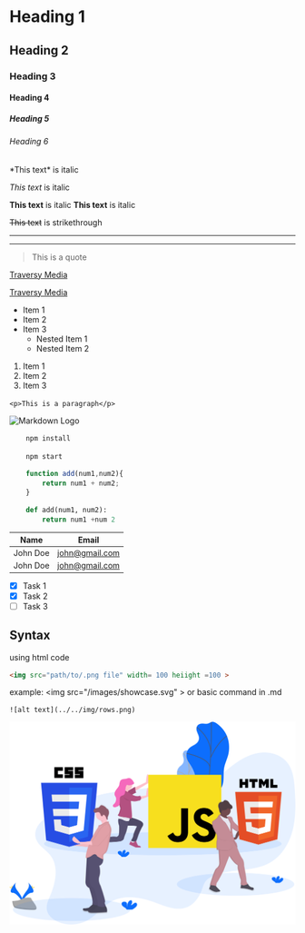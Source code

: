 <!-- Headings -->
# Heading 1
## Heading 2
### Heading 3
#### Heading 4
##### Heading 5
###### Heading 6

<!-- Italics -->
\*This text\* is italic

_This text_ is italic

<!-- Strong -->
**This text** is italic
__This text__ is italic

<!-- Strikethrough -->
~~This text~~ is strikethrough

<!-- Horizontal Rule -->

---
___

<!-- Blockquote -->
>This is a quote 

<!-- Links -->
[Traversy Media](http://www.traverymedia.com)

[Traversy Media](http://www.traverymedia.com "Traversy Media" )

<!-- UL -->
* Item 1
* Item 2
* Item 3
    * Nested Item 1
    * Nested Item 2

<!-- OL -->
1. Item 1
1. Item 2
1. Item 3

<!-- Inline Code Block -->
`<p>This is a paragraph</p>`

<!-- Image -->
![Markdown Logo](http://markdown-here.com/img/icon256.png)

<!--Github Markdown -->

<!-- Code Blocks -->
```
    npm install

    npm start
```

```javascript
    function add(num1,num2){
        return num1 + num2;
    }
```

```python
    def add(num1, num2):
        return num1 +num 2
```

<!-- Tables -->
| Name     | Email          |
|----------|----------------|
| John Doe | john@gmail.com |
| John Doe | john@gmail.com |


<!-- Task List -->
* [x] Task 1
* [x] Task 2
* [ ] Task 3

## Syntax
 using html code
```html
<img src="path/to/.png file" width= 100 heiight =100 >
```
example:
<img src="/images/showcase.svg" >
or basic command in .md 
```
![alt text](../../img/rows.png)
```
![image](/images/funndamentals.svg)